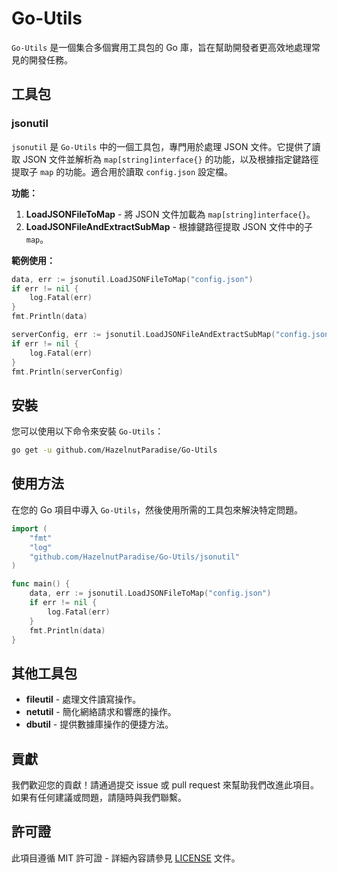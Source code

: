 # Go-Utils

`Go-Utils` 是一個集合多個實用工具包的 Go 庫，旨在幫助開發者更高效地處理常見的開發任務。

## 工具包

### jsonutil

`jsonutil` 是 `Go-Utils` 中的一個工具包，專門用於處理 JSON 文件。它提供了讀取 JSON 文件並解析為 `map[string]interface{}` 的功能，以及根據指定鍵路徑提取子 `map` 的功能。適合用於讀取 `config.json` 設定檔。

**功能：**

1. **LoadJSONFileToMap** - 將 JSON 文件加載為 `map[string]interface{}`。
2. **LoadJSONFileAndExtractSubMap** - 根據鍵路徑提取 JSON 文件中的子 `map`。

**範例使用：**

```go
data, err := jsonutil.LoadJSONFileToMap("config.json")
if err != nil {
    log.Fatal(err)
}
fmt.Println(data)

serverConfig, err := jsonutil.LoadJSONFileAndExtractSubMap("config.json", "server")
if err != nil {
    log.Fatal(err)
}
fmt.Println(serverConfig)
```

## 安裝

您可以使用以下命令來安裝 `Go-Utils`：

```bash
go get -u github.com/HazelnutParadise/Go-Utils
```

## 使用方法

在您的 Go 項目中導入 `Go-Utils`，然後使用所需的工具包來解決特定問題。

```go
import (
    "fmt"
    "log"
    "github.com/HazelnutParadise/Go-Utils/jsonutil"
)

func main() {
    data, err := jsonutil.LoadJSONFileToMap("config.json")
    if err != nil {
        log.Fatal(err)
    }
    fmt.Println(data)
}
```

## 其他工具包

- **fileutil** - 處理文件讀寫操作。
- **netutil** - 簡化網絡請求和響應的操作。
- **dbutil** - 提供數據庫操作的便捷方法。

## 貢獻

我們歡迎您的貢獻！請通過提交 issue 或 pull request 來幫助我們改進此項目。如果有任何建議或問題，請隨時與我們聯繫。

## 許可證

此項目遵循 MIT 許可證 - 詳細內容請參見 [LICENSE](LICENSE) 文件。
